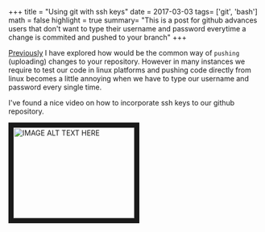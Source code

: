 +++
title = "Using git with ssh keys"
date = 2017-03-03
tags= ['git', 'bash']
math = false
highlight = true
summary= "This is a post for github advances users that don't want to type their username and password everytime a change is commited and pushed to your branch"
+++

[Previously](https://www.aespindola.com/post/git_basics/) I have explored how would be the common way of `pushing` (uploading) changes to your repository. However in many instances
we require to test our code in linux platforms and pushing code directly from linux becomes a little annoying when we have to type our username and password every single time.

I've found a nice video on how to incorporate ssh keys to our github repository. 

<a href="http://www.youtube.com/watch?feature=player_embedded&v=6oTzYnQY17Q
" target="_blank"><img src="http://img.youtube.com/vi/6oTzYnQY17Q/0.jpg" 
alt="IMAGE ALT TEXT HERE" width="240" height="180" border="10" /></a>